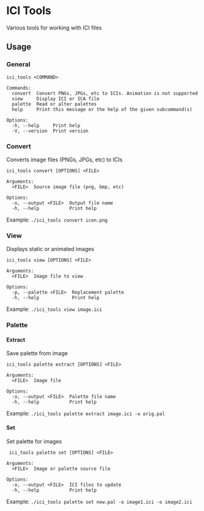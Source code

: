 # ICI Tools

Various tools for working with ICI files

## Usage

### General

```
ici_tools <COMMAND>

Commands:
  convert  Convert PNGs, JPGs, etc to ICIs. Animation is not supported
  view     Display ICI or ICA file
  palette  Read or alter palettes
  help     Print this message or the help of the given subcommand(s)

Options:
  -h, --help     Print help
  -V, --version  Print version

```

### Convert

Converts image files (PNGs, JPGs, etc) to ICIs

```
ici_tools convert [OPTIONS] <FILE>

Arguments:
  <FILE>  Source image file (png, bmp, etc)

Options:
  -o, --output <FILE>  Output file name
  -h, --help           Print help

```

Example: `./ici_tools convert icon.png`

### View

Displays static or animated images

```
ici_tools view [OPTIONS] <FILE>

Arguments:
  <FILE>  Image file to view

Options:
  -p, --palette <FILE>  Replacement palette
  -h, --help            Print help

```

Example: `./ici_tools view image.ici`

### Palette

#### Extract

Save palette from image

```
ici_tools palette extract [OPTIONS] <FILE>

Arguments:
  <FILE>  Image file

Options:
  -o, --output <FILE>  Palette file name
  -h, --help           Print help
```

Example: `./ici_tools palette extract image.ici -o orig.pal`

#### Set

Set palette for images 

```
 ici_tools palette set [OPTIONS] <FILE>

Arguments:
  <FILE>  Image or palette source file

Options:
  -o, --output <FILE>  ICI files to update
  -h, --help           Print help
```

Example: `./ici_tools palette set new.pal -o image1.ici -o image2.ici`